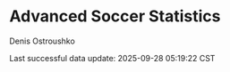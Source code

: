 # Advanced Soccer Statistics
Denis Ostroushko

<!-- gfm -->

Last successful data update: 2025-09-28 05:19:22 CST
